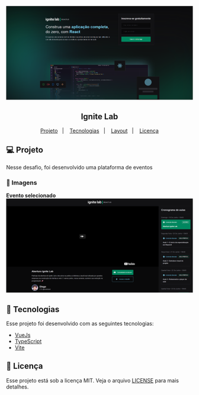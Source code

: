 <img src=".github/home.png" alt="home" />

<h2 align="center">
   Ignite Lab 
</h2>

<p align="center">
  <a href="#-projeto">Projeto</a>&nbsp;&nbsp;&nbsp;|&nbsp;&nbsp;&nbsp;
  <a href="#-tecnologias">Tecnologias</a>&nbsp;&nbsp;&nbsp;|&nbsp;&nbsp;&nbsp;
  <a href="#-Layout">Layout</a>&nbsp;&nbsp;&nbsp;|&nbsp;&nbsp;&nbsp;
  <a href="#-licença">Licença</a>
</p>

## 💻 Projeto

Nesse desafio, foi desenvolvido uma plataforma de eventos 


### 📸 Imagens

**Evento selecionado**
<img src=".github/event.png" alt="event" />

## 🚀 Tecnologias

Esse projeto foi desenvolvido com as seguintes tecnologias:

-   [VueJs](https://vuejs.org/)
-   [TypeScript](https://www.typescriptlang.org/pt/)
-   [Vite](https://vitejs.dev/)

## 📝 Licença

Esse projeto está sob a licença MIT. Veja o arquivo [LICENSE](LICENSE) para mais detalhes.
